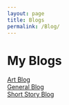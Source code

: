 ```yaml
---
layout: page
title: Blogs
permalink: /Blog/
---
```


# My Blogs

<div class="grid-display">
  <div><span><a href="https://blog.platypodes.xyz/art">Art Blog</a></span></div>
  <div><span><a href="https://blog.platypodes.xyz/writings">General Blog</a></span></div>
  <div><span><a href="https://blog.platypodes.xyz/short-stories">Short Story Blog</a></span></div>
</div>
